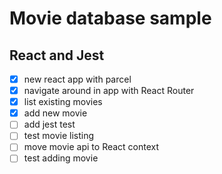 # Movie database sample

## React and Jest

* [x] new react app with parcel
* [x] navigate around in app with React Router
* [x] list existing movies
* [x] add new movie
* [ ] add jest test
* [ ] test movie listing
* [ ] move movie api to React context
* [ ] test adding movie
